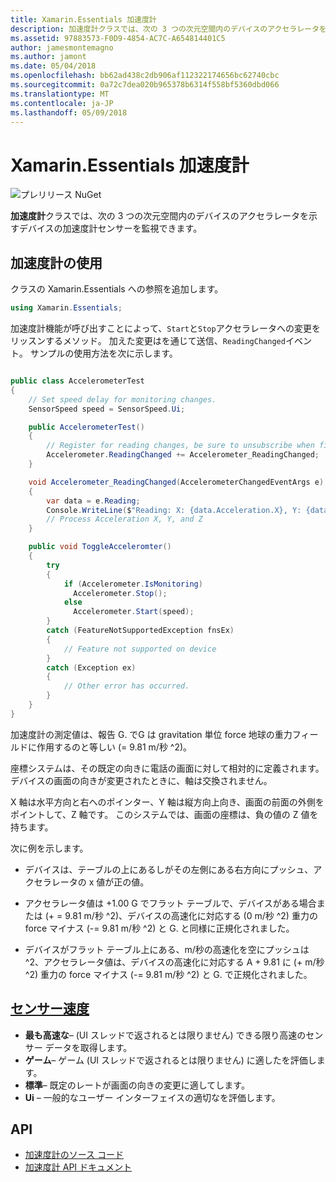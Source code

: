 ```yaml
---
title: Xamarin.Essentials 加速度計
description: 加速度計クラスでは、次の 3 つの次元空間内のデバイスのアクセラレータを示すデバイスの加速度計センサーを監視できます。
ms.assetid: 97883573-F0D9-4854-AC7C-A654814401C5
author: jamesmontemagno
ms.author: jamont
ms.date: 05/04/2018
ms.openlocfilehash: bb62ad438c2db906af112322174656bc62740cbc
ms.sourcegitcommit: 0a72c7dea020b965378b6314f558bf5360dbd066
ms.translationtype: MT
ms.contentlocale: ja-JP
ms.lasthandoff: 05/09/2018
---
```

# <a name="xamarinessentials-accelerometer"></a>Xamarin.Essentials 加速度計

![プレリリース NuGet](~/media/shared/pre-release.png)

**加速度計**クラスでは、次の 3 つの次元空間内のデバイスのアクセラレータを示すデバイスの加速度計センサーを監視できます。

## <a name="using-accelerometer"></a>加速度計の使用

クラスの Xamarin.Essentials への参照を追加します。

```csharp
using Xamarin.Essentials;
```

加速度計機能が呼び出すことによって、`Start`と`Stop`アクセラレータへの変更をリッスンするメソッド。 加えた変更はを通じて送信、`ReadingChanged`イベント。 サンプルの使用方法を次に示します。

```csharp

public class AccelerometerTest
{
    // Set speed delay for monitoring changes.
    SensorSpeed speed = SensorSpeed.Ui;

    public AccelerometerTest()
    {
        // Register for reading changes, be sure to unsubscribe when finished
        Accelerometer.ReadingChanged += Accelerometer_ReadingChanged;
    }

    void Accelerometer_ReadingChanged(AccelerometerChangedEventArgs e)
    {
        var data = e.Reading;
        Console.WriteLine($"Reading: X: {data.Acceleration.X}, Y: {data.Acceleration.Y}, Z: {data.Acceleration.Z}");
        // Process Acceleration X, Y, and Z
    }

    public void ToggleAcceleromter()
    {
        try
        {
            if (Accelerometer.IsMonitoring)
              Accelerometer.Stop();
            else
              Accelerometer.Start(speed);
        }
        catch (FeatureNotSupportedException fnsEx)
        {
            // Feature not supported on device
        }
        catch (Exception ex)
        {
            // Other error has occurred.
        }
    }
}
```

加速度計の測定値は、報告 G. でG は gravitation 単位 force 地球の重力フィールドに作用するのと等しい (= 9.81 m/秒 ^2)。

座標システムは、その既定の向きに電話の画面に対して相対的に定義されます。 デバイスの画面の向きが変更されたときに、軸は交換されません。

X 軸は水平方向と右へのポインター、Y 軸は縦方向上向き、画面の前面の外側をポイントして、Z 軸です。 このシステムでは、画面の座標は、負の値の Z 値を持ちます。

次に例を示します。

* デバイスは、テーブルの上にあるしがその左側にある右方向にプッシュ、アクセラレータの x 値が正の値。

* アクセラレータ値は +1.00 G でフラット テーブルで、デバイスがある場合または (+ = 9.81 m/秒 ^2)、デバイスの高速化に対応する (0 m/秒 ^2) 重力の force マイナス (-= 9.81 m/秒 ^2) と G. と同様に正規化されました。

* デバイスがフラット テーブル上にある、m/秒の高速化を空にプッシュは ^2、アクセラレータ値は、デバイスの高速化に対応する A + 9.81 に (+ m/秒 ^2) 重力の force マイナス (-= 9.81 m/秒 ^2) と G. で正規化されました。 

## <a name="sensor-speedxrefxamarinessentialssensorspeed"></a>[センサー速度](xref:Xamarin.Essentials.SensorSpeed)

- **最も高速な**– (UI スレッドで返されるとは限りません) できる限り高速のセンサー データを取得します。
- **ゲーム**– ゲーム (UI スレッドで返されるとは限りません) に適したを評価します。
- **標準**– 既定のレートが画面の向きの変更に適してします。
- **Ui** – 一般的なユーザー インターフェイスの適切なを評価します。

## <a name="api"></a>API

- [加速度計のソース コード](https://github.com/xamarin/Essentials/tree/master/Xamarin.Essentials/Accelerometer)
- [加速度計 API ドキュメント](xref:Xamarin.Essentials.Accelerometer)

